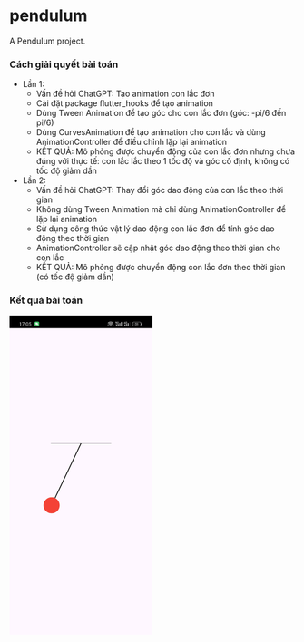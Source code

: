 # pendulum

A Pendulum project.

### Cách giải quyết bài toán
- Lần 1: 
    - Vấn đề hỏi ChatGPT: Tạo animation con lắc đơn
    - Cài đặt package flutter_hooks để tạo animation 
    - Dùng Tween Animation để tạo góc cho con lắc đơn (góc: -pi/6 đến pi/6)
    - Dùng CurvesAnimation để tạo animation cho con lắc và dùng AnimationController để điều chỉnh lặp lại animation
    - KẾT QUẢ: Mô phỏng được chuyển động của con lắc đơn nhưng chưa đúng với thực tế: con lắc lắc theo 1 tốc độ và góc cố định, không có tốc độ giảm dần
- Lần 2: 
    - Vấn đề hỏi ChatGPT: Thay đổi góc dao động của con lắc theo thời gian
    - Không dùng Tween Animation mà chỉ dùng AnimationController để lặp lại animation
    - Sử dụng công thức vật lý dao động con lắc đơn để tính góc dao động theo thời gian 
    - AnimationController sẽ cập nhật góc dao động theo thời gian cho con lắc
    - KẾT QUẢ: Mô phỏng được chuyển động con lắc đơn theo thời gian (có tốc độ giảm dần)
### Kết quả bài toán
<img src="images/ket-qua-bai-01.jpg" width="50%" height="50%">
